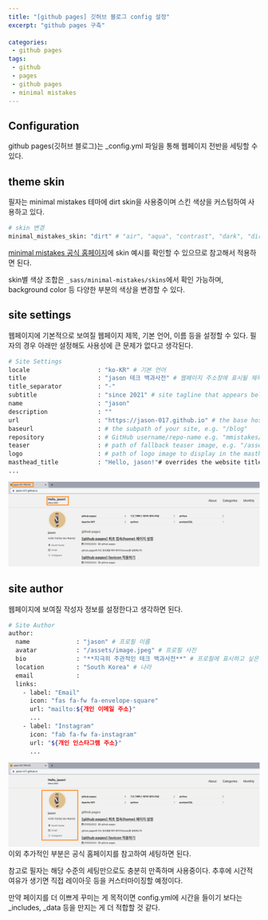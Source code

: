 ```yaml
---
title: "[github pages] 깃허브 블로그 config 설정"
excerpt: "github pages 구축"

categories:
 - github pages
tags:
 - github
 - pages
 - github pages
 - minimal mistakes
---
```

## Configuration
github pages(깃허브 블로그)는 _config.yml 파일을 통해 웹페이지 전반을 세팅할 수 있다.
## theme skin
필자는 minimal mistakes 테마에 dirt skin을 사용중이며 스킨 색상을 커스텀하여 사용하고 있다.
```bash
# skin 변경
minimal_mistakes_skin: "dirt" # "air", "aqua", "contrast", "dark", "dirt", "neon", "mint", "plum", "sunrise"
```

[minimal mistakes 공식 홈페이지](https://mmistakes.github.io/minimal-mistakes/docs/configuration/)에 skin 예시를 확인할 수 있으므로 참고해서 적용하면 된다.

skin별 색상 조합은 `_sass/minimal-mistakes/skins`에서 확인 가능하며, background color 등 다양한 부분의 색상을 변경할 수 있다.
## site settings
웹페이지에 기본적으로 보여질 웹페이지 제목, 기본 언어, 이름 등을 설정할 수 있다. 필자의 경우 아래만 설정해도 사용성에 큰 문제가 없다고 생각된다.
```bash
# Site Settings
locale                   : "ko-KR" # 기본 언어
title                    : "jason 테크 백과사전" # 웹페이지 주소창에 표시될 제목
title_separator          : "-"
subtitle                 : "since 2021" # site tagline that appears below site title in masthead
name                     : "jason"
description              : ""
url                      : "https://jason-017.github.io" # the base hostname & protocol for your site e.g. "https://mmistakes.github.io"
baseurl                  : # the subpath of your site, e.g. "/blog"
repository               : # GitHub username/repo-name e.g. "mmistakes/minimal-mistakes"
teaser                   : # path of fallback teaser image, e.g. "/assets/images/500x300.png"
logo                     : # path of logo image to display in the masthead, e.g. "/assets/images/88x88.png"
masthead_title           : "Hello, jason!"# overrides the website title displayed in the masthead, use " " for no title
...
```

![site settings](/assets/site_auth1.png)
## site author
웹페이지에 보여질 작성자 정보를 설정한다고 생각하면 된다.
```bash
# Site Author
author:
  name             : "jason" # 프로필 이름
  avatar           : "/assets/image.jpeg" # 프로필 사진
  bio              : "**지극히 주관적인 테크 백과사전**" # 프로필에 표시하고 싶은 글
  location         : "South Korea" # 나라
  email            : 
  links:
    - label: "Email"
      icon: "fas fa-fw fa-envelope-square"
      url: "mailto:${개인 이메일 주소}"
	  ...
    - label: "Instagram"
      icon: "fab fa-fw fa-instagram"
      url: "${개인 인스타그램 주소}"
	  ...
```

![auth settings](/assets/site_auth2.png)
이외 추가적인 부분은 공식 홈페이지를 참고하여 세팅하면 된다.

참고로 필자는 해당 수준의 세팅만으로도 충분히 만족하며 사용중이다. 추후에 시간적 여유가 생기면 직접 레이아웃 등을 커스터마이징할 예정이다.

만약 페이지를 더 이쁘게 꾸미는 게 목적이면 config.yml에 시간을 들이기 보다는 _includes, _data 등을 만지는 게 더 적합할 것 같다.